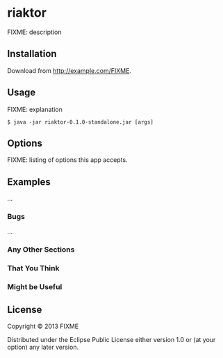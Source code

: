 # riaktor

FIXME: description

## Installation

Download from http://example.com/FIXME.

## Usage

FIXME: explanation

    $ java -jar riaktor-0.1.0-standalone.jar [args]

## Options

FIXME: listing of options this app accepts.

## Examples

...

### Bugs

...

### Any Other Sections
### That You Think
### Might be Useful

## License

Copyright © 2013 FIXME

Distributed under the Eclipse Public License either version 1.0 or (at
your option) any later version.
